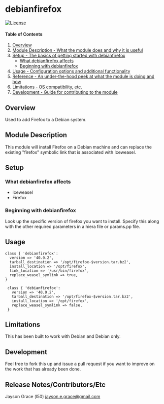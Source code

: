 debianfirefox
===================


[![License](http://img.shields.io/:license-mit-blue.svg)](http://doge.mit-license.org)

#### Table of Contents

1. [Overview](#overview)
2. [Module Description - What the module does and why it is useful](#module-description)
3. [Setup - The basics of getting started with debianfirefox](#setup)
    * [What debianfirefox affects](#what-debianfirefox-affects)
    * [Beginning with debianfirefox](#beginning-with-debianfirefox)
4. [Usage - Configuration options and additional functionality](#usage)
5. [Reference - An under-the-hood peek at what the module is doing and how](#reference)
5. [Limitations - OS compatibility, etc.](#limitations)
6. [Development - Guide for contributing to the module](#development)

## Overview

Used to add Firefox to a Debian system.

## Module Description

This module will install Firefox on a Debian machine and can replace the existing
"firefox" symbolic link that is associated with Iceweasel.

## Setup

### What debianfirefox affects

* Iceweasel
* Firefox

### Beginning with debianfirefox

Look up the specific version of firefox you want to install.
Specify this along with the other required parameters in a hiera file or
params.pp file.

## Usage

```
class { 'debianfirefox':
  version => '40.0.2',
  tarball_destination => '/opt/firefox-$version.tar.bz2',
  install_location => '/opt/firefox',
  link_location => '/usr/bin/firefox',
  replace_weasel_symlink => true,
}

 class { 'debianfirefox':
   version => '40.0.2',
   tarball_destination => '/opt/firefox-$version.tar.bz2',
   install_location => '/opt/firefox',
   replace_weasel_symlink => false,
 }
 ```

## Limitations

This has been built to work with Debian and Debian only.

## Development

Feel free to fork this up and issue a pull request if you want to improve on the
work that has already been done.

## Release Notes/Contributors/Etc

Jayson Grace (l50) <jayson.e.grace@gmail.com>
